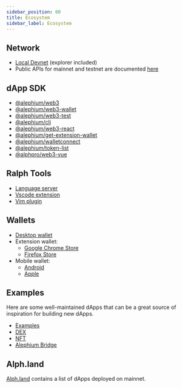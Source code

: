 ```yaml
---
sidebar_position: 60
title: Ecosystem
sidebar_label: Ecosystem
---
```



## Network

- [Local Devnet](https://github.com/alephium/alephium-stack#devnet) (explorer included)
- Public APIs for mainnet and testnet are documented [here](/infrastructure/public-services#api-aliases)

## dApp SDK
- [@alephium/web3](https://www.npmjs.com/package/@alephium/web3)
- [@alephium/web3-wallet](https://www.npmjs.com/package/@alephium/web3-wallet) 
- [@alephium/web3-test](https://www.npmjs.com/package/@alephium/web3-test) 
- [@alephium/cli](https://www.npmjs.com/package/@alephium/cli) 
- [@alephium/web3-react](https://www.npmjs.com/package/@alephium/web3-react) 
- [@alephium/get-extension-wallet](https://www.npmjs.com/package/@alephium/get-extension-wallet) 
- [@alephium/walletconnect](https://www.npmjs.com/package/@alephium/walletconnect-provider)
- [@alephium/token-list](https://www.npmjs.com/package/@alephium/token-list) 
- [@alphpro/web3-vue](https://www.npmjs.com/package/@alphpro/web3-vue)

## Ralph Tools
- [Language server](https://github.com/alephium/ralph-lsp)
- [Vscode extension](https://marketplace.visualstudio.com/items?itemName=alephium.ralph-vscode-alephium)
- [Vim plugin ](https://github.com/tdroxler/ralph.vim)

## Wallets
- [Desktop wallet](https://github.com/alephium/alephium-frontend/releases/latest)
- Extension wallet:
  - [Google Chrome Store](https://chrome.google.com/webstore/detail/alephium-extension-wallet/gdokollfhmnbfckbobkdbakhilldkhcj)
  - [Firefox Store](https://addons.mozilla.org/en-US/firefox/addon/alephiumextensionwallet/)
- Mobile wallet:
  - [Android](https://play.google.com/store/apps/details?id=org.alephium.wallet)
  - [Apple](https://apps.apple.com/us/app/alephium-wallet/id6469043072)

## Examples

Here are some well-maintained dApps that can be a great source of inspiration for building new dApps.

- [Examples](https://github.com/alephium/ralph-example)
- [DEX](https://github.com/alephium/alephium-dex/tree/master/contracts) 
- [NFT](https://github.com/alephium/alephium-nft) 
- [Alephium Bridge](https://github.com/alephium/wormhole-fork/tree/add-alephium-to-wormhole/alephium) 

## Alph.land

[Alph.land](https://www.alph.land) contains a list of dApps deployed on mainnet.
